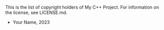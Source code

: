 This is the list of copyright holders of My C++ Project.
For information on the license, see LICENSE.md.

* Your Name, 2023
